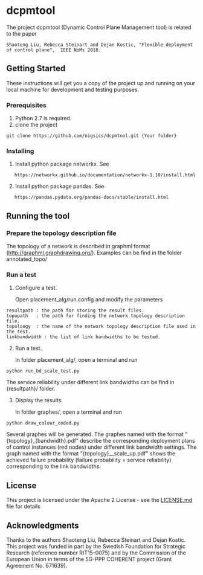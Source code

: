 # dcpmtool
The project dcpmtool (Dynamic Control Plane Management tool) is related to the paper

```
Shaoteng Liu, Rebecca Steinart and Dejan Kostic, "Flexible deployment of control plane",  IEEE NoMs 2018.
```

## Getting Started

These instructions will get you a copy of the project up and running on your local machine for development and testing purposes. 

### Prerequisites

1. Python 2.7 is required.
2. clone the project

```
git clone https://github.com/nigsics/dcpmtool.git {Your folder}
```

### Installing
1. Install python package networkx. See
```
   https://networkx.github.io/documentation/networkx-1.10/install.html
```
2. Install python package pandas. See
```
   https://pandas.pydata.org/pandas-docs/stable/install.html
```
## Running the tool
   
### Prepare the topology description file
  The topology of a network is described in graphml format (http://graphml.graphdrawing.org/).  Examples can be find in the folder annotated_topo/

### Run a test 
1. Configure a test.

   Open placement_alg/run.config and modify the parameters 
```
resultpath : the path for storing the result files.
topopath   : the path for finding the network topology description file.
topoloogy  : the name of the network topology description file used in the test.
linkbandwidth : the list of link bandwidths to be tested.

```

2. Run a test.

   In folder placement_alg/, open a terminal and run
```
python run_bd_scale_test.py
```

The service reliability under different link bandwidths can be find in {resultpath}/ folder. 


3. Display the results

   In folder graphes/, open a terminal and run

```
python draw_colour_coded.py
```

Several graphes will be generated. The graphes named with the format "{topology}_{bandwidth}.pdf" describe the corresponding deployment plans of control instances (red nodes) under different link bandwidth settings. 
The graph named with the format "{topology}__scale_up.pdf" shows the achieved failure probability (failure probability = service reliability) corresponding to the link bandwidths.

 

## License

This project is licensed under the Apache 2 License - see the [LICENSE.md](LICENSE.md) file for details

## Acknowledgments
Thanks to the authors Shaoteng Liu, Rebecca Steinart and Dejan Kostic. This project was funded in part by the Swedish Foundation for Strategic Research (reference number RIT15-0075) and by the Commission of the European Union in terms of the 5G-PPP COHERENT project (Grant Agreement No. 671639).



